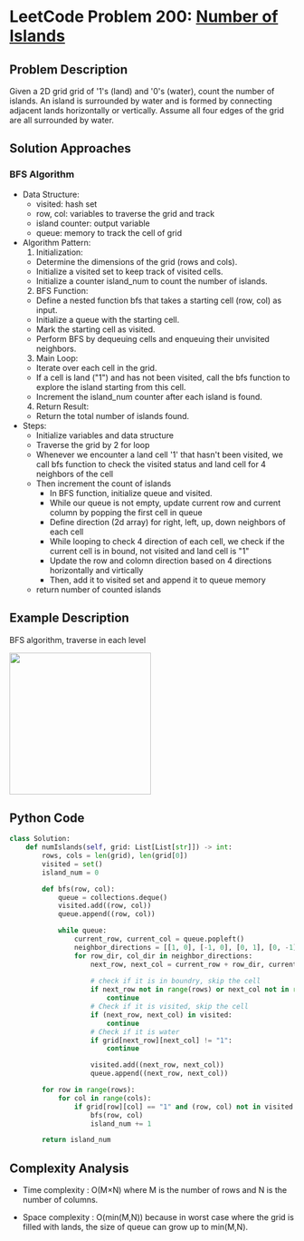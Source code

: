 # LeetCode Problem 200: [Number of Islands](https://leetcode.com/problems/number-of-islands/)
## Problem Description
Given a 2D grid grid of '1's (land) and '0's (water), count the number of islands. An island is surrounded by water and is formed by connecting adjacent lands horizontally or vertically. Assume all four edges of the grid are all surrounded by water.
## Solution Approaches
### BFS Algorithm
- Data Structure: 
    - visited: hash set
    - row, col: variables to traverse the grid and track 
    - island counter: output variable
    - queue: memory to track the cell of grid
- Algorithm Pattern:
    1. Initialization:
    - Determine the dimensions of the grid (rows and cols).
    - Initialize a visited set to keep track of visited cells.
    - Initialize a counter island_num to count the number of islands.
    2. BFS Function:
    - Define a nested function bfs that takes a starting cell (row, col) as input.
    - Initialize a queue with the starting cell.
    - Mark the starting cell as visited.
    - Perform BFS by dequeuing cells and enqueuing their unvisited neighbors.
    3. Main Loop:
    - Iterate over each cell in the grid.
    - If a cell is land ("1") and has not been visited, call the bfs function to explore the island starting from this cell.
    - Increment the island_num counter after each island is found.
    4. Return Result:
    - Return the total number of islands found.
- Steps:
    - Initialize variables and data structure 
    - Traverse the grid by 2 for loop 
    - Whenever we encounter a land cell '1' that hasn't been visited, we call bfs function to check the visited status and land cell for 4 neighbors of the cell
    - Then increment the count of islands
        - In BFS function, initialize queue and visited. 
        - While our queue is not empty, update current row and current column by popping the first cell in queue 
        - Define direction (2d array) for right, left, up, down neighbors of each cell 
        - While looping to check 4 direction of each cell, we check if the current cell is in bound, not visited and land cell is "1"
        - Update the row and colomn direction based on 4 directions horizontally and virtically 
        - Then, add it to visited set and append it to queue memory
    - return number of counted islands
## Example Description
BFS algorithm, traverse in each level

<img src="https://github.com/MaryamZahiri/LC-Algorithms/assets/52676399/e4fe4d8a-8747-47fb-ade3-cbdc9ca1163b" width="250"><br />

## Python Code
```python
class Solution:
    def numIslands(self, grid: List[List[str]]) -> int:
        rows, cols = len(grid), len(grid[0])
        visited = set()
        island_num = 0

        def bfs(row, col):
            queue = collections.deque()
            visited.add((row, col))
            queue.append((row, col))

            while queue:
                current_row, current_col = queue.popleft()
                neighbor_directions = [[1, 0], [-1, 0], [0, 1], [0, -1]]
                for row_dir, col_dir in neighbor_directions:
                    next_row, next_col = current_row + row_dir, current_col + col_dir
                    
                    # check if it is in boundry, skip the cell
                    if next_row not in range(rows) or next_col not in range(cols):
                        continue
                    # Check if it is visited, skip the cell
                    if (next_row, next_col) in visited:
                        continue
                    # Check if it is water
                    if grid[next_row][next_col] != "1":
                        continue

                    visited.add((next_row, next_col))
                    queue.append((next_row, next_col))

        for row in range(rows):
            for col in range(cols):
                if grid[row][col] == "1" and (row, col) not in visited:
                    bfs(row, col)
                    island_num += 1

        return island_num
```
## Complexity Analysis
- Time complexity : O(M×N) where M is the number of rows and N is the number of columns.

- Space complexity : O(min(M,N)) because in worst case where the grid is filled with lands, the size of queue can grow up to min(M,N).